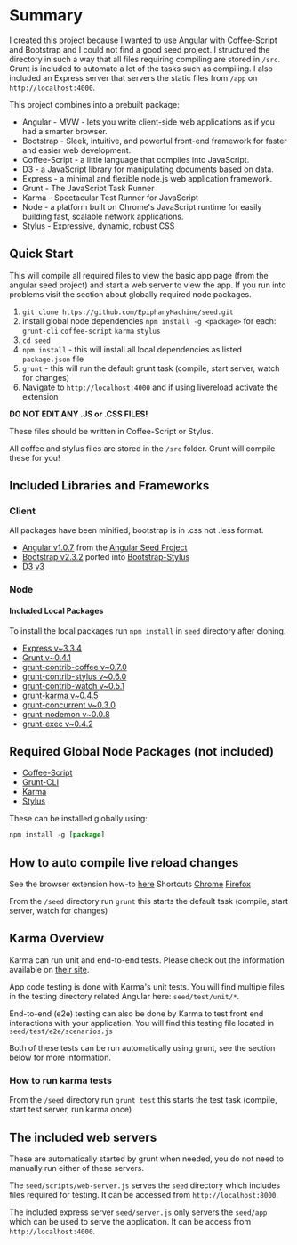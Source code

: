 # Summary

I created this project because I wanted to use Angular with Coffee-Script and Bootstrap and I could not find a good seed project.  I structured the directory in such a way that all files requiring compiling are stored in `/src`.  Grunt is included to automate a lot of the tasks such as compiling.  I also included an Express server that servers the static files from `/app` on `http://localhost:4000`.

This project combines into a prebuilt package:

* Angular - MVW - lets you write client-side web applications as if you had a smarter browser.
* Bootstrap - Sleek, intuitive, and powerful front-end framework for faster and easier web development.
* Coffee-Script - a little language that compiles into JavaScript.
* D3 - a JavaScript library for manipulating documents based on data.
* Express - a minimal and flexible node.js web application framework.
* Grunt - The JavaScript Task Runner
* Karma - Spectacular Test Runner for JavaScript
* Node - a platform built on Chrome's JavaScript runtime for easily building fast, scalable network applications.
* Stylus - Expressive, dynamic, robust CSS

## Quick Start

This will compile all required files to view the basic app page (from the angular seed project) and start a web server to view the app.  If you run into problems visit the section about globally required node packages.

1. `git clone https://github.com/EpiphanyMachine/seed.git`
2. install global node dependencies `npm install -g <package>` for each: `grunt-cli` `coffee-script` `karma` `stylus`
3. `cd seed`
4. `npm install` - this will install all local dependencies as listed `package.json` file
5. `grunt` - this will run the default grunt task (compile, start server, watch for changes)
6. Navigate to `http://localhost:4000` and if using livereload activate the extension


**DO NOT EDIT ANY .JS or .CSS FILES!**

These files should be written in Coffee-Script or Stylus.

All coffee and stylus files are stored in the `/src` folder.  Grunt will compile these for you!


## Included Libraries and Frameworks
### Client
All packages have been minified, bootstrap is in .css not .less format.

* [Angular v1.0.7](http://angularjs.org/) from the [Angular Seed Project](https://github.com/angular/angular-seed)
* [Bootstrap v2.3.2](http://twitter.github.io/bootstrap/) ported into [Bootstrap-Stylus](https://github.com/Acquisio/bootstrap-stylus)
* [D3 v3](http://d3js.org/)

### Node
#### Included Local Packages

To install the local packages run `npm install` in `seed` directory after cloning.

* [Express v~3.3.4](http://expressjs.com/)
* [Grunt v~0.4.1](http://gruntjs.com/)
* [grunt-contrib-coffee v~0.7.0](https://github.com/gruntjs/grunt-contrib-coffee)
* [grunt-contrib-stylus v~0.6.0](https://github.com/gruntjs/grunt-contrib-stylus)
* [grunt-contrib-watch v~0.5.1](https://github.com/gruntjs/grunt-contrib-watch)
* [grunt-karma v~0.4.5](https://github.com/karma-runner/grunt-karma)
* [grunt-concurrent v~0.3.0](https://github.com/sindresorhus/grunt-concurrent)
* [grunt-nodemon v~0.0.8](https://github.com/ChrisWren/grunt-nodemon)
* [grunt-exec v~0.4.2](https://github.com/jharding/grunt-exec)

## Required Global Node Packages (not included)
* [Coffee-Script](http://coffeescript.org/)
* [Grunt-CLI](https://github.com/gruntjs/grunt-cli)
* [Karma](http://karma-runner.github.io/)
* [Stylus](http://learnboost.github.io/stylus/)

These can be installed globally using:
```Javascript
npm install -g [package]
```

## How to auto compile live reload changes

See the browser extension how-to [here](http://feedback.livereload.com/knowledgebase/articles/86242-how-do-i-install-and-use-the-browser-extensions-)
Shortcuts [Chrome](https://chrome.google.com/webstore/detail/livereload/jnihajbhpnppcggbcgedagnkighmdlei)
[Firefox](http://download.livereload.com/2.0.8/LiveReload-2.0.8.xpi)

From the `/seed` directory run `grunt` this starts the default task (compile, start server, watch for changes)

## Karma Overview

Karma can run unit and end-to-end tests.  Please check out the information available on [their site](http://karma-runner.github.io/).

App code testing is done with Karma's unit tests.  You will find multiple files in the testing directory related Angular here: `seed/test/unit/*`.

End-to-end (e2e) testing can also be done by Karma to test front end interactions with your application.  You will find this testing file located in `seed/test/e2e/scenarios.js`

Both of these tests can be run automatically using grunt, see the section below for more information.

### How to run karma tests

From the `/seed` directory run `grunt test` this starts the test task (compile, start test server, run karma once)


## The included web servers

These are automatically started by grunt when needed, you do not need to manually run either of these servers.

The `seed/scripts/web-server.js` serves the `seed` directory which includes files required for testing.  It can be accessed from `http://localhost:8000`.

The included express server `seed/server.js` only servers the `seed/app` which can be used to serve the application.  It can be access from `http://localhost:4000`.
